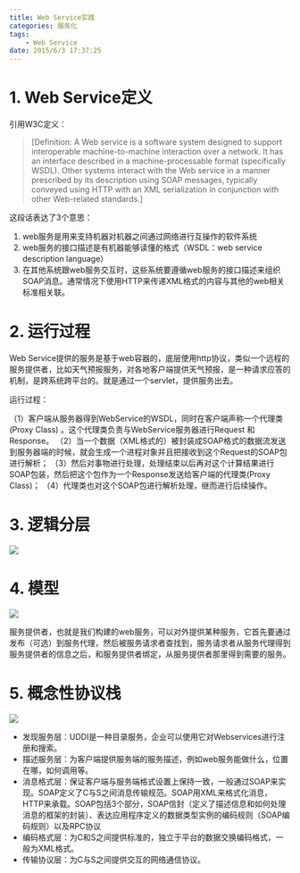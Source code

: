 ```yaml
---
title: Web Service实践
categories: 服务化
tags: 
	- Web Service
date: 2015/6/3 17:37:25
---
```


# 1. Web Service定义

引用W3C定义：

> [Definition: A Web service is a software system designed to support interoperable machine-to-machine interaction over a network. It has an interface described in a machine-processable format (specifically WSDL). Other systems interact with the Web service in a manner prescribed by its description using SOAP messages, typically conveyed using HTTP with an XML serialization in conjunction with other Web-related standards.]

这段话表达了3个意思：

1. web服务是用来支持机器对机器之间通过网络进行互操作的软件系统
2. web服务的接口描述是有机器能够读懂的格式（WSDL：web service description language）
3. 在其他系统跟web服务交互时，这些系统要遵循web服务的接口描述来组织SOAP消息。通常情况下使用HTTP来传递XML格式的内容与其他的web相关标准相关联。

# 2. 运行过程

Web Service提供的服务是基于web容器的，底层使用http协议，类似一个远程的服务提供者，比如天气预报服务，对各地客户端提供天气预报，是一种请求应答的机制，是跨系统跨平台的。就是通过一个servlet，提供服务出去。

运行过程：

（1）客户端从服务器得到WebService的WSDL，同时在客户端声称一个代理类(Proxy Class) 。这个代理类负责与WebService服务器进行Request 和Response。
（2）当一个数据（XML格式的）被封装成SOAP格式的数据流发送到服务器端的时候，就会生成一个进程对象并且把接收到这个Request的SOAP包进行解析；
（3）然后对事物进行处理，处理结束以后再对这个计算结果进行SOAP包装，然后把这个包作为一个Response发送给客户端的代理类(Proxy Class)；
（4）代理类也对这个SOAP包进行解析处理，继而进行后续操作。

# 3. 逻辑分层

![](/resources/webservice/logical.png)
 

# 4. 模型

![](/resources/webservice/model.png)


服务提供者，也就是我们构建的web服务，可以对外提供某种服务，它首先要通过发布（可选）到服务代理，然后被服务请求者查找到，服务请求者从服务代理得到服务提供者的信息之后，和服务提供者绑定，从服务提供者那里得到需要的服务。

# 5. 概念性协议栈

![](/resources/webservice/protocal.png)

* 发现服务层：UDDI是一种目录服务，企业可以使用它对Webservices进行注册和搜索。
* 描述服务层：为客户端提供服务端的服务描述，例如web服务能做什么，位置在哪，如何调用等。
* 消息格式层：保证客户端与服务端格式设置上保持一致，一般通过SOAP来实现。SOAP定义了C与S之间消息传输规范。SOAP用XML来格式化消息，HTTP来承载。SOAP包括3个部分，SOAP信封（定义了描述信息和如何处理消息的框架的封装）、表达应用程序定义的数据类型实例的编码规则（SOAP编码规则）以及RPC协议
* 编码格式层：为C和S之间提供标准的，独立于平台的数据交换编码格式，一般为XML格式。
* 传输协议层：为C与S之间提供交互的网络通信协议。